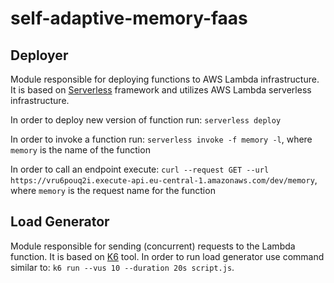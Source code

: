 # self-adaptive-memory-faas

## Deployer

Module responsible for deploying functions to AWS Lambda infrastructure. 
It is based on [Serverless](https://www.serverless.com/framework/docs/providers/aws/guide/quick-start/) framework and utilizes 
AWS Lambda serverless infrastructure. 

In order to deploy new version of function run:
`serverless deploy`

In order to invoke a function run:
`serverless invoke -f memory -l`, where `memory` is the name of the function

In order to call an endpoint execute:
`curl --request GET --url https://vru6pouq2i.execute-api.eu-central-1.amazonaws.com/dev/memory`, where `memory` is the request name for the function

## Load Generator

Module responsible for sending (concurrent) requests to the Lambda function. 
It is based on [K6](https://k6.io/docs/) tool. In order to run load generator use command similar to:
`k6 run --vus 10 --duration 20s script.js`.